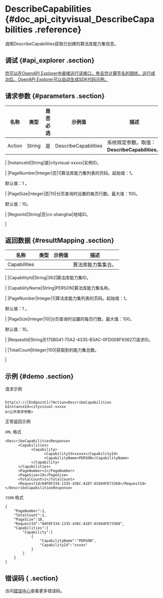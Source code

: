 # DescribeCapabilities {#doc_api_cityvisual_DescribeCapabilities .reference}

调用DescribeCapabilities获取已创建的算法库能力集信息。

## 调试 {#api_explorer .section}

[您可以在OpenAPI Explorer中直接运行该接口，免去您计算签名的困扰。运行成功后，OpenAPI Explorer可以自动生成SDK代码示例。](https://api.aliyun.com/#product=cityvisual&api=DescribeCapabilities&type=RPC&version=2018-10-30)

## 请求参数 {#parameters .section}

|名称|类型|是否必选|示例值|描述|
|--|--|----|---|--|
|Action|String|是|DescribeCapabilities|系统规定参数。取值：**DescribeCapabilities**。

 |
|InstanceId|String|是|cityvisual-xxxxx|实例ID。

 |
|PageNumber|Integer|否|1|算法库能力集列表的页码。起始值：1。

 默认值：1 。

 |
|PageSize|Integer|否|10|分页查询时设置的每页行数。最大值：100。

 默认值：10。

 |
|RegionId|String|否|cn-shanghai|地域ID。

 |

## 返回数据 {#resultMapping .section}

|名称|类型|示例值|描述|
|--|--|---|--|
|Capabilities| | |算法库能力集集合。

 |
|CapabilityId|String|362|算法库能力集ID。

 |
|CapabilityName|String|PERSON|算法库能力集名称。

 |
|PageNumber|Integer|1|算法库能力集列表的页码。起始值：1。

 默认值：1 。

 |
|PageSize|Integer|10|分页查询时设置的每页行数。最大值：100。

 默认值：10。

 |
|RequestId|String|E175B041-75A2-4335-B3AC-0FD008F93627|请求ID。

 |
|TotalCount|Integer|100|获取到的能力集总数。

 |

## 示例 {#demo .section}

请求示例

``` {#request_demo}

http(s)://[Endpoint]/?Action=DescribeCapabilities
&InstanceId=cityvisual-xxxxx
&<公共请求参数>

```

正常返回示例

`XML` 格式

``` {#xml_return_success_demo}
<DescribeCapabilitiesResponse>
      <Capabilities>
            <Capability>
                  <CapabilityId>xxxxx</CapabilityId>
                  <CapabilityName>PERSON</CapabilityName>
            </Capability>
      </Capabilities>
      <PageNumber>1</PageNumber>     
      <PageSize>10</PageSize>     
      <TotalCount>1</TotalCount>
      <RequestId>04F0F334-1335-436C-A1D7-6C044FE73368</RequestId>
</DescribeCapabilitiesResponse>
```

`JSON` 格式

``` {#json_return_success_demo}
{
	"PageNumber":1,
	"TotalCount":1,
	"PageSize":10,
	"RequestId":"04F0F334-1335-436C-A1D7-6C044FE73368",
	"Capabilities":{
		"Capability":[
			{
				"CapabilityName":"PERSON",
				"CapabilityId":"xxxxx"
			}
		]
	}
}
```

## 错误码 { .section}

访问[错误中心](https://error-center.aliyun.com/status/product/cityvisual)查看更多错误码。

